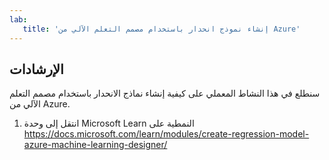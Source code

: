 ```yaml
---
lab:
   title: 'إنشاء نموذج انحدار باستخدام مصمم التعلم الآلي من Azure'
---
```


## الإرشادات
سنطلع في هذا النشاط المعملي على كيفية إنشاء نماذج الانحدار باستخدام مصمم التعلم الآلي من Azure.

1.	انتقل إلى وحدة Microsoft Learn النمطية على https://docs.microsoft.com/learn/modules/create-regression-model-azure-machine-learning-designer/
